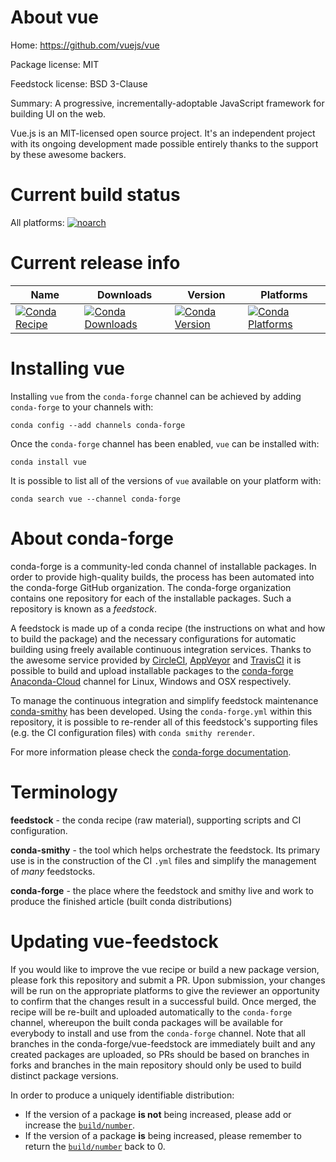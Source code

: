 About vue
=========

Home: https://github.com/vuejs/vue

Package license: MIT

Feedstock license: BSD 3-Clause

Summary: A progressive, incrementally-adoptable JavaScript framework for building UI on the web.

Vue.js is an MIT-licensed open source project. It's an independent project
with its ongoing development made possible entirely thanks to the support
by these awesome backers.


Current build status
====================

All platforms:
[![noarch](https://img.shields.io/circleci/project/github/conda-forge/vue-feedstock/master.svg?label=noarch)](https://circleci.com/gh/conda-forge/vue-feedstock)

Current release info
====================

| Name | Downloads | Version | Platforms |
| --- | --- | --- | --- |
| [![Conda Recipe](https://img.shields.io/badge/recipe-vue-green.svg)](https://anaconda.org/conda-forge/vue) | [![Conda Downloads](https://img.shields.io/conda/dn/conda-forge/vue.svg)](https://anaconda.org/conda-forge/vue) | [![Conda Version](https://img.shields.io/conda/vn/conda-forge/vue.svg)](https://anaconda.org/conda-forge/vue) | [![Conda Platforms](https://img.shields.io/conda/pn/conda-forge/vue.svg)](https://anaconda.org/conda-forge/vue) |

Installing vue
==============

Installing `vue` from the `conda-forge` channel can be achieved by adding `conda-forge` to your channels with:

```
conda config --add channels conda-forge
```

Once the `conda-forge` channel has been enabled, `vue` can be installed with:

```
conda install vue
```

It is possible to list all of the versions of `vue` available on your platform with:

```
conda search vue --channel conda-forge
```


About conda-forge
=================

conda-forge is a community-led conda channel of installable packages.
In order to provide high-quality builds, the process has been automated into the
conda-forge GitHub organization. The conda-forge organization contains one repository
for each of the installable packages. Such a repository is known as a *feedstock*.

A feedstock is made up of a conda recipe (the instructions on what and how to build
the package) and the necessary configurations for automatic building using freely
available continuous integration services. Thanks to the awesome service provided by
[CircleCI](https://circleci.com/), [AppVeyor](http://www.appveyor.com/)
and [TravisCI](https://travis-ci.org/) it is possible to build and upload installable
packages to the [conda-forge](https://anaconda.org/conda-forge)
[Anaconda-Cloud](http://docs.anaconda.org/) channel for Linux, Windows and OSX respectively.

To manage the continuous integration and simplify feedstock maintenance
[conda-smithy](http://github.com/conda-forge/conda-smithy) has been developed.
Using the ``conda-forge.yml`` within this repository, it is possible to re-render all of
this feedstock's supporting files (e.g. the CI configuration files) with ``conda smithy rerender``.

For more information please check the [conda-forge documentation](https://conda-forge.org/docs/).

Terminology
===========

**feedstock** - the conda recipe (raw material), supporting scripts and CI configuration.

**conda-smithy** - the tool which helps orchestrate the feedstock.
                   Its primary use is in the construction of the CI ``.yml`` files
                   and simplify the management of *many* feedstocks.

**conda-forge** - the place where the feedstock and smithy live and work to
                  produce the finished article (built conda distributions)


Updating vue-feedstock
======================

If you would like to improve the vue recipe or build a new
package version, please fork this repository and submit a PR. Upon submission,
your changes will be run on the appropriate platforms to give the reviewer an
opportunity to confirm that the changes result in a successful build. Once
merged, the recipe will be re-built and uploaded automatically to the
`conda-forge` channel, whereupon the built conda packages will be available for
everybody to install and use from the `conda-forge` channel.
Note that all branches in the conda-forge/vue-feedstock are
immediately built and any created packages are uploaded, so PRs should be based
on branches in forks and branches in the main repository should only be used to
build distinct package versions.

In order to produce a uniquely identifiable distribution:
 * If the version of a package **is not** being increased, please add or increase
   the [``build/number``](http://conda.pydata.org/docs/building/meta-yaml.html#build-number-and-string).
 * If the version of a package **is** being increased, please remember to return
   the [``build/number``](http://conda.pydata.org/docs/building/meta-yaml.html#build-number-and-string)
   back to 0.